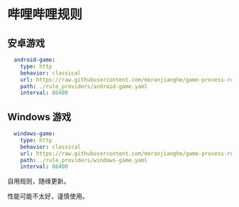 # 哔哩哔哩规则

## 安卓游戏

```yaml
  android-game:
    type: http
    behavior: classical
    url: https://raw.githubusercontent.com/moranjianghe/game-process-rules/main/android.yaml
    path: ./rule_providers/android-game.yaml
    interval: 86400
```

## Windows 游戏

```yaml
  windows-game:
    type: http
    behavior: classical
    url: https://raw.githubusercontent.com/moranjianghe/game-process-rules/main/windows.yaml
    path: ./rule_providers/windows-game.yaml
    interval: 86400
```

自用规则，随缘更新。

性能可能不太好，谨慎使用。
